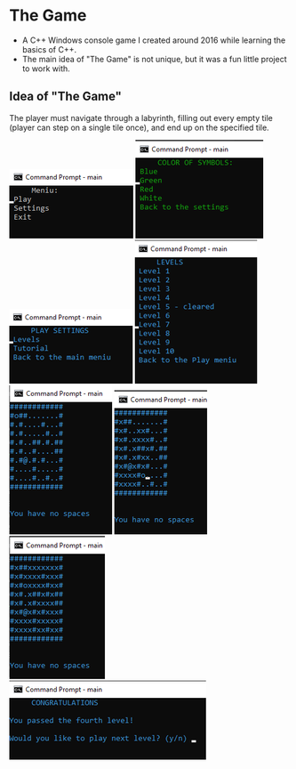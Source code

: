 # The Game

- A C++ Windows console game I created around 2016 while learning the basics of C++. 
- The main idea of "The Game" is not unique, but it was a fun little project to work with.

## Idea of "The Game"

The player must navigate through a labyrinth, filling out every empty tile (player can step on a single tile once), and end up on the specified tile.

![](https://github.com/d1j/TheGame/blob/master/screenshots/1.png?raw=true) ![](https://github.com/d1j/TheGame/blob/master/screenshots/2.png?raw=true) ![](https://github.com/d1j/TheGame/blob/master/screenshots/3.png?raw=true) ![](https://github.com/d1j/TheGame/blob/master/screenshots/4.png?raw=true)
![](https://github.com/d1j/TheGame/blob/master/screenshots/5.png?raw=true) ![](https://github.com/d1j/TheGame/blob/master/screenshots/6.png?raw=true) ![](https://github.com/d1j/TheGame/blob/master/screenshots/7.png?raw=true)
![](https://github.com/d1j/TheGame/blob/master/screenshots/8.png?raw=true)
